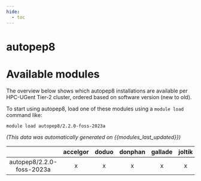 ```yaml
---
hide:
  - toc
---
```


autopep8
========

# Available modules


The overview below shows which autopep8 installations are available per HPC-UGent Tier-2 cluster, ordered based on software version (new to old).

To start using autopep8, load one of these modules using a `module load` command like:

```shell
module load autopep8/2.2.0-foss-2023a
```

*(This data was automatically generated on {{modules_last_updated}})*

| |accelgor|doduo|donphan|gallade|joltik|litleo|shinx|
| :---: | :---: | :---: | :---: | :---: | :---: | :---: | :---: |
|autopep8/2.2.0-foss-2023a|x|x|x|x|x|x|x|
